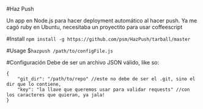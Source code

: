 #Haz Push

Un app en Node.js para hacer deployment automático al hacer push.
Ya me cagó ruby en Ubuntu, necesitaba un proyectito para usar coffeescript


#Install
`npm install -g https://github.com/psm/HazPush/tarball/master`


#Usage
$`hazpush /path/to/configFile.js`


#Configuración
Debe de ser un archivo JSON válido, like so:

    {
		"git_dir": "/path/to/repo" //este no debe de ser el .git, sino el dir que lo contiene,
		"key": "la llave que queremos usar para validar requests" //con los caracteres que quieran, ya jala!
	}